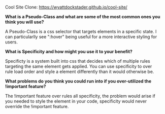 Cool Site Clone: https://wyattdockstader.github.io/cool-site/


 <b>What is a Pseudo-Class and what are some of the most common ones you think you will use?</b>

A Pseudo-Class is a css selector that targets elements in a specific state. I can particularlly see ":hover" being useful for a more interactive styling for users. 

<b>What is Specificity and how might you use it to your benefit?</b>

Specificty is a system built into css that decides which of multiple rules targeting the same element gets applied.  You can use specificity to over rule load order and style a element differently than it would otherwise be.

<b>What problems do you think you could run into if you over-utilized the !important feature?</b>

The !important feature over rules all specificity, the problem would arise if you needed to style the element in your code, specificity would never override the !important feature.

